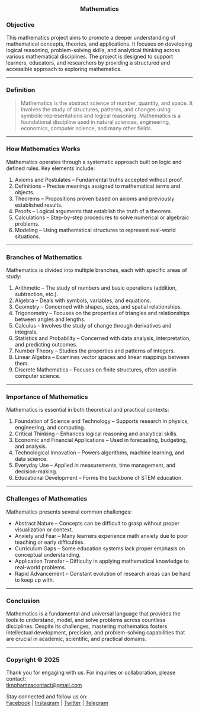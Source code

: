 </p>
<h3 align="center">Mathematics</h3>
<p align="center">
</p>

### <a name="Objective"></a> Objective

This mathematics project aims to promote a deeper understanding of mathematical concepts, theories, and applications. It focuses on developing logical reasoning, problem-solving skills, and analytical thinking across various mathematical disciplines. The project is designed to support learners, educators, and researchers by providing a structured and accessible approach to exploring mathematics.

---

### <a name="Definition"></a> Definition

> Mathematics is the abstract science of number, quantity, and space. It involves the study of structures, patterns, and changes using symbolic representations and logical reasoning. Mathematics is a foundational discipline used in natural sciences, engineering, economics, computer science, and many other fields.

---

### <a name="How Mathematics Works"></a> How Mathematics Works

Mathematics operates through a systematic approach built on logic and defined rules. Key elements include:

1. Axioms and Postulates – Fundamental truths accepted without proof.  
2. Definitions – Precise meanings assigned to mathematical terms and objects.  
3. Theorems – Propositions proven based on axioms and previously established results.  
4. Proofs – Logical arguments that establish the truth of a theorem.  
5. Calculations – Step-by-step procedures to solve numerical or algebraic problems.  
6. Modeling – Using mathematical structures to represent real-world situations.

---

### <a name="Branches of Mathematics"></a> Branches of Mathematics

Mathematics is divided into multiple branches, each with specific areas of study:

1. Arithmetic – The study of numbers and basic operations (addition, subtraction, etc.).  
2. Algebra – Deals with symbols, variables, and equations.  
3. Geometry – Concerned with shapes, sizes, and spatial relationships.  
4. Trigonometry – Focuses on the properties of triangles and relationships between angles and lengths.  
5. Calculus – Involves the study of change through derivatives and integrals.  
6. Statistics and Probability – Concerned with data analysis, interpretation, and predicting outcomes.  
7. Number Theory – Studies the properties and patterns of integers.  
8. Linear Algebra – Examines vector spaces and linear mappings between them.  
9. Discrete Mathematics – Focuses on finite structures, often used in computer science.

---

### <a name="Importance of Mathematics"></a> Importance of Mathematics

Mathematics is essential in both theoretical and practical contexts:

1. Foundation of Science and Technology – Supports research in physics, engineering, and computing.  
2. Critical Thinking – Enhances logical reasoning and analytical skills.  
3. Economic and Financial Applications – Used in forecasting, budgeting, and analysis.  
4. Technological Innovation – Powers algorithms, machine learning, and data science.  
5. Everyday Use – Applied in measurements, time management, and decision-making.  
6. Educational Development – Forms the backbone of STEM education.

---

### <a name="Challenges of Mathematics"></a> Challenges of Mathematics

Mathematics presents several common challenges:

- Abstract Nature – Concepts can be difficult to grasp without proper visualization or context.  
- Anxiety and Fear – Many learners experience math anxiety due to poor teaching or early difficulties.  
- Curriculum Gaps – Some education systems lack proper emphasis on conceptual understanding.  
- Application Transfer – Difficulty in applying mathematical knowledge to real-world problems.  
- Rapid Advancement – Constant evolution of research areas can be hard to keep up with.

---

### <a name="Conclusion"></a> Conclusion

Mathematics is a fundamental and universal language that provides the tools to understand, model, and solve problems across countless disciplines. Despite its challenges, mastering mathematics fosters intellectual development, precision, and problem-solving capabilities that are crucial in academic, scientific, and practical domains.

---

### <a name="Copyright©2025"></a> Copyright © 2025

Thank you for engaging with us. For inquiries or collaboration, please contact:  
tknohamzacontact@gmail.com

Stay connected and follow us on:  
[Facebook](https://facebook.com/tknohamza) | [Instagram](https://instagram.com/r/tknohamza) | [Twitter](https://twitter.com/tknohamza) | [Telegram](https://t.me/tknohamzachannel)